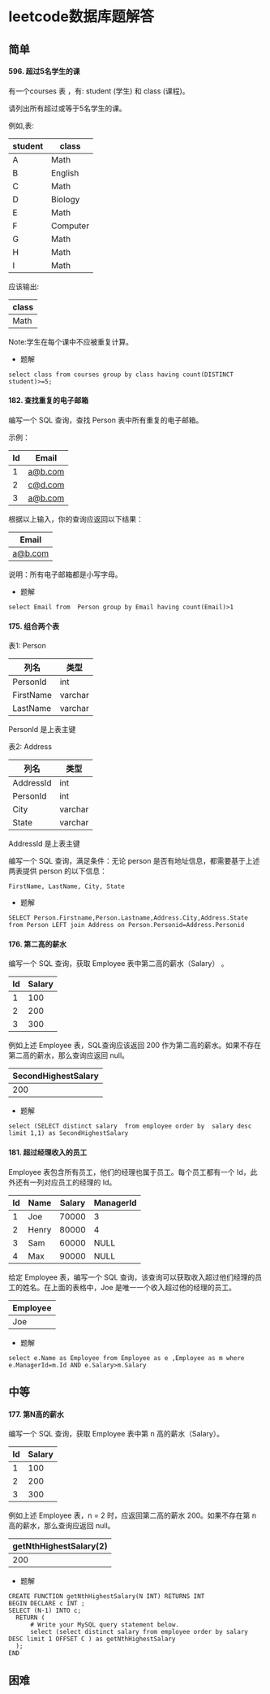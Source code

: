 # leetcode数据库题解答
## 简单
#### 596. 超过5名学生的课

有一个courses 表 ，有: student (学生) 和 class (课程)。

请列出所有超过或等于5名学生的课。

例如,表:

| student | class      |
|---------|------------|
| A       | Math       |
| B       | English    |
| C       | Math       |
| D       | Biology    |
| E       | Math       |
| F       | Computer   |
| G       | Math       |
| H       | Math       |
| I       | Math       |


应该输出:

| class   |
|---------|
| Math    |


Note:学生在每个课中不应被重复计算。

- 题解

```mysql
select class from courses group by class having count(DISTINCT student)>=5;
```
#### 182. 查找重复的电子邮箱

编写一个 SQL 查询，查找 Person 表中所有重复的电子邮箱。

示例：

| Id | Email   |
|----|---------|
| 1  | a@b.com |
| 2  | c@d.com |
| 3  | a@b.com |

根据以上输入，你的查询应返回以下结果：

| Email   |
|---------|
| a@b.com |

说明：所有电子邮箱都是小写字母。

- 题解

```mysql
select Email from  Person group by Email having count(Email)>1
```
#### 175. 组合两个表

表1: Person

| 列名         | 类型     |
|-------------|---------|
| PersonId    | int     |
| FirstName   | varchar |
| LastName    | varchar |

PersonId 是上表主键

表2: Address

| 列名         | 类型    |
|-------------|---------|
| AddressId   | int     |
| PersonId    | int     |
| City        | varchar |
| State       | varchar |

AddressId 是上表主键

编写一个 SQL 查询，满足条件：无论 person 是否有地址信息，都需要基于上述两表提供 person 的以下信息：

`FirstName, LastName, City, State`

- 题解

```mysql
SELECT Person.Firstname,Person.Lastname,Address.City,Address.State from Person LEFT join Address on Person.Personid=Address.Personid
```

#### 176. 第二高的薪水

编写一个 SQL 查询，获取 Employee 表中第二高的薪水（Salary） 。

| Id | Salary |
|----|--------|
| 1  | 100    |
| 2  | 200    |
| 3  | 300    |

例如上述 Employee 表，SQL查询应该返回 200 作为第二高的薪水。如果不存在第二高的薪水，那么查询应返回 null。

| SecondHighestSalary |
|---------------------|
| 200                 |

- 题解

```mysql
select (SELECT distinct salary  from employee order by  salary desc  limit 1,1) as SecondHighestSalary
```
#### 181. 超过经理收入的员工

Employee 表包含所有员工，他们的经理也属于员工。每个员工都有一个 Id，此外还有一列对应员工的经理的 Id。

| Id | Name  | Salary | ManagerId |
|----|-------|--------|-----------|
| 1  | Joe   | 70000  | 3         |
| 2  | Henry | 80000  | 4         |
| 3  | Sam   | 60000  | NULL      |
| 4  | Max   | 90000  | NULL      |

给定 Employee 表，编写一个 SQL 查询，该查询可以获取收入超过他们经理的员工的姓名。在上面的表格中，Joe 是唯一一个收入超过他的经理的员工。

| Employee |
|----------|
| Joe      |

- 题解

```mysql
select e.Name as Employee from Employee as e ,Employee as m where e.ManagerId=m.Id AND e.Salary>m.Salary
```
## 中等

#### 177. 第N高的薪水

编写一个 SQL 查询，获取 Employee 表中第 n 高的薪水（Salary）。

| Id | Salary |
|----|--------|
| 1  | 100    |
| 2  | 200    |
| 3  | 300    |

例如上述 Employee 表，n = 2 时，应返回第二高的薪水 200。如果不存在第 n 高的薪水，那么查询应返回 null。

| getNthHighestSalary(2) |
|------------------------|
| 200                    |

- 题解

```mysql
CREATE FUNCTION getNthHighestSalary(N INT) RETURNS INT
BEGIN DECLARE c INT ;
SELECT (N-1) INTO c;
  RETURN (
      # Write your MySQL query statement below.
      select (select distinct salary from employee order by salary  DESC limit 1 OFFSET C ) as getNthHighestSalary
  );
END
```


## 困难

